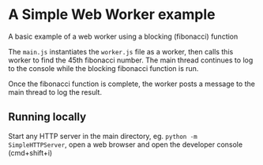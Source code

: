 # A Simple Web Worker example
A basic example of a web worker using a blocking (fibonacci) function

The `main.js` instantiates the `worker.js` file as a worker, then calls this worker to find the 45th fibonacci number. The main thread continues to log to the console while the blocking fibonacci function is run.

Once the fibonacci function is complete, the worker posts a message to the main thread to log the result.

## Running locally
Start any HTTP server in the main directory, eg. `python -m SimpleHTTPServer`, open a web browser and open the developer console (cmd+shift+i)

